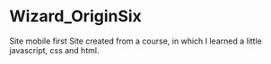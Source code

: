 # Wizard_OriginSix
Site mobile first
Site created from a course, in which I learned a little javascript, css and html.
